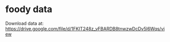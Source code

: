 # foody data

Download data at: https://drive.google.com/file/d/1FKIT248z_vFBARDB8tnwzwDcDv5l6Wqs/view
